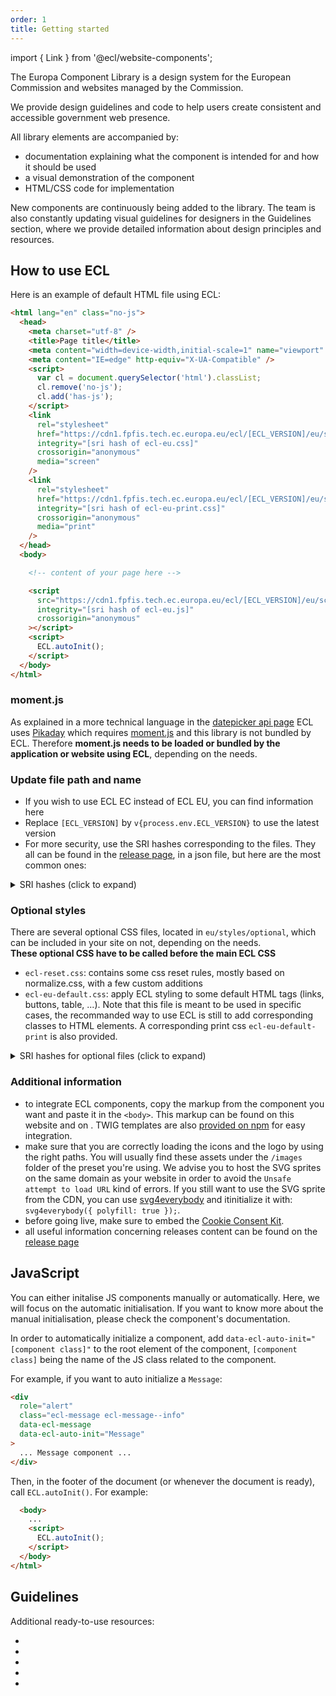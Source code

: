 ```yaml
---
order: 1
title: Getting started
---
```


import { Link } from '@ecl/website-components';

The Europa Component Library is a design system for the European Commission and websites managed by the Commission.

We provide design guidelines and code to help users create consistent and accessible government web presence.

All library elements are accompanied by:

- documentation explaining what the component is intended for and how it should be used
- a visual demonstration of the component
- HTML/CSS code for implementation

New components are continuously being added to the library. The team is also constantly updating visual guidelines for designers in the Guidelines section, where we provide detailed information about design principles and resources.

## How to use ECL

Here is an example of default HTML file using ECL:

```html
<html lang="en" class="no-js">
  <head>
    <meta charset="utf-8" />
    <title>Page title</title>
    <meta content="width=device-width,initial-scale=1" name="viewport" />
    <meta content="IE=edge" http-equiv="X-UA-Compatible" />
    <script>
      var cl = document.querySelector('html').classList;
      cl.remove('no-js');
      cl.add('has-js');
    </script>
    <link
      rel="stylesheet"
      href="https://cdn1.fpfis.tech.ec.europa.eu/ecl/[ECL_VERSION]/eu/styles/ecl-eu.css"
      integrity="[sri hash of ecl-eu.css]"
      crossorigin="anonymous"
      media="screen"
    />
    <link
      rel="stylesheet"
      href="https://cdn1.fpfis.tech.ec.europa.eu/ecl/[ECL_VERSION]/eu/styles/ecl-eu-print.css"
      integrity="[sri hash of ecl-eu-print.css]"
      crossorigin="anonymous"
      media="print"
    />
  </head>
  <body>

    <!-- content of your page here -->

    <script
      src="https://cdn1.fpfis.tech.ec.europa.eu/ecl/[ECL_VERSION]/eu/scripts/ecl-eu.js"
      integrity="[sri hash of ecl-eu.js]"
      crossorigin="anonymous"
    ></script>
    <script>
      ECL.autoInit();
    </script>
  </body>
</html>
```
### moment.js

As explained in a more technical language in the [datepicker api page](/eu/components/forms/datepicker/api/) ECL uses [Pikaday](https://github.com/Pikaday/Pikaday) which requires [moment.js](https://momentjs.com/) and this library is not bundled by ECL.
Therefore **moment.js needs to be loaded or bundled by the application or website using ECL**, depending on the needs.

### Update file path and name

- If you wish to use ECL EC instead of ECL EU, you can find information here <Link to="/ec/getting-started/" label="Getting started EC" />
- Replace <code>[ECL_VERSION]</code> by <code>v{process.env.ECL_VERSION}</code> to use the latest version
- For more security, use the SRI hashes corresponding to the files. They all can be found in the [release page](https://github.com/ec-europa/europa-component-library/releases), in a json file, but here are the most common ones:

<details>
  <summary>SRI hashes (click to expand)</summary>
  
  <ul>
    <li>for `ecl-eu.css`: <code>{process.env.ECL_EU_CSS}</code></li>
    <li>for `ecl-eu-print.css`: <code>{process.env.ECL_EU_PRINT_CSS}</code></li>
    <li> for `ecl-eu.js`: <code>{process.env.ECL_EU_JS}</code></li>
  </ul>
</details>

### Optional styles

There are several optional CSS files, located in `eu/styles/optional`, which can be included in your site on not, depending on the needs.  
**These optional CSS have to be called before the main ECL CSS**

- `ecl-reset.css`: contains some css reset rules, mostly based on normalize.css, with a few custom additions
- `ecl-eu-default.css`: apply ECL styling to some default HTML tags (links, buttons, table, ...). Note that this file is meant to be used in specific cases, the recommanded way to use ECL is still to add corresponding classes to HTML elements. A corresponding print css `ecl-eu-default-print` is also provided.

<details>
  <summary>SRI hashes for optional files (click to expand)</summary>
  
  <ul>
    <li>for `ecl-reset.css`: <code>{process.env.ECL_RESET_CSS}</code></li>
    <li>for `ecl-eu-default.css`: <code>{process.env.ECL_EU_DEFAULT_CSS}</code></li>
  </ul>
</details>

### Additional information

- to integrate ECL components, copy the markup from the component you want and paste it in the `<body>`. This markup can be found on this website and on <Link to="/playground/eu/" label="the playground" />.
TWIG templates are also [provided on npm](https://www.npmjs.com/org/ecl) for easy integration.
- make sure that you are correctly loading the icons and the logo by using the right paths. You will usually find these assets under the `/images` folder of the preset you're using. We advise you to host the SVG sprites on the same domain as your website in order to avoid the `Unsafe attempt to load URL` kind of errors. If you still want to use the SVG sprite from the CDN, you can use [svg4everybody](https://github.com/jonathantneal/svg4everybody) and itinitialize it with: `svg4everybody({ polyfill: true });`.
- before going live, make sure to embed the [Cookie Consent Kit](https://webgate.ec.europa.eu/fpfis/wikis/display/webtools/Cookie%20Consent%20Kit%20-%20Technical%20details).
- all useful information concerning releases content can be found on the [release page](https://github.com/ec-europa/europa-component-library/releases)

## JavaScript

You can either initalise JS components manually or automatically. Here, we will focus on the automatic initialisation. If you want to know more about the manual initialisation, please check the component's documentation.

In order to automatically initialize a component, add `data-ecl-auto-init="[component class]"` to the root element of the component, `[component class]` being the name of the JS class related to the component.

For example, if you want to auto initialize a `Message`:

```html
<div
  role="alert"
  class="ecl-message ecl-message--info"
  data-ecl-message
  data-ecl-auto-init="Message"
>
  ... Message component ...
</div>
```

Then, in the footer of the document (or whenever the document is ready), call `ECL.autoInit()`. For example:

```html
  <body>
    ...
    <script>
      ECL.autoInit();
    </script>
  </body>
</html>
```

## Guidelines

Additional ready-to-use resources:

- <Link to="/eu/guidelines/typography/" label="Typography" />
- <Link to="/eu/guidelines/colours/" label="Colours" />
- <Link to="/eu/guidelines/images/" label="Images" />
- <Link to="/eu/guidelines/iconography/" label="Iconography" />
- <Link to="/eu/guidelines/spacing/" label="Spacing" />

